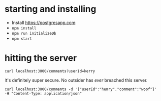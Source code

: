 # starting and installing

* Install https://postgresapp.com
* `npm install`
* `npm run initializeDb`
* `npm start`

# hitting the server

`curl localhost:3000/comments?userId=kerry`

It's definitely super secure. No outsider has *ever* breached this server.

`curl localhost:3000/comments -d '{"userId":"henry","comment":"woof"}' -H "Content-Type: application/json"`